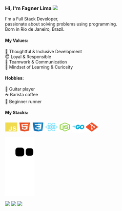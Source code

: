 ### Hi, I'm Fagner Lima <img src="https://raw.githubusercontent.com/kaueMarques/kaueMarques/master/hi.gif" width="3%">
I'm a Full Stack Developer, <br/>
passionate about solving problems using programming. <br/>
Born in Rio de Janeiro, Brazil.

#### My Values:

🧠 Thoughtful & Inclusive Development <br/>
😇 Loyal & Responsible<br>
💬 Teamwork & Communication <br/>
🔮 Mindset of Learning & Curiosity

#### Hobbies: 

🎸 Guitar player <br/> 
☕ Barista coffee <br/>
🏃 Beginner runner 

#### My Stacks:


<div>
  <img align="center" alt="Nagref-Js" height="30" width="40" src="https://raw.githubusercontent.com/devicons/devicon/master/icons/javascript/javascript-plain.svg">
  <img align="center" alt="Nagref-HTML" height="30" width="40" src="https://raw.githubusercontent.com/devicons/devicon/master/icons/html5/html5-original.svg">
  <img align="center" alt="Nagref-CSS" height="30" width="40" src="https://raw.githubusercontent.com/devicons/devicon/master/icons/css3/css3-original.svg">
  <img align="center" alt="Nagref-React" height="30" width="40" src="https://raw.githubusercontent.com/devicons/devicon/master/icons/react/react-original.svg">
  <img align="center" alt="Nagref-NodeJS" height="30" width="40" src="https://github.com/devicons/devicon/blob/master/icons/nodejs/nodejs-original.svg">
  <img align="center" alt="Nagref-Golang" height="40" width="40" src="https://github.com/devicons/devicon/blob/master/icons/go/go-original-wordmark.svg">
  <img align="center" alt="Nagref-Git" height="30" width="40" src="https://github.com/devicons/devicon/blob/master/icons/git/git-original.svg">
</div>

 ![Snake animation](https://github.com/Nagref/Nagref/blob/output/github-contribution-grid-snake.svg)
 
 <a href="https://instagram.com/fagnerrlima" target="_blank"><img src="https://img.shields.io/badge/-Instagram-%23E4405F?style=for-the-badge&logo=instagram&logoColor=white" target="_blank"></a>
 <a href="https://www.linkedin.com/in/fagner-pereira-de-lima-40704a68/" target="_blank"><img src="https://img.shields.io/badge/-LinkedIn-%230077B5?style=for-the-badge&logo=linkedin&logoColor=white" target="_blank"></a> 
 <a href="https://open.spotify.com/user/1282634307" target="_blank"><img src="https://img.shields.io/badge/Spotify-1ED760?&style=for-the-badge&logo=spotify&logoColor=white" target="_blank"></a> 
 </div>
